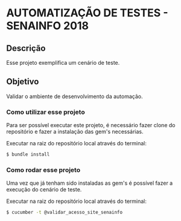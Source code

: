 # AUTOMATIZAÇÃO DE TESTES - SENAINFO 2018
## Descrição
Esse projeto exemplifica um cenário de teste.

## Objetivo
Validar o ambiente de desenvolvimento da automação.

### Como utilizar esse projeto
Para ser possível executar este projeto, é necessário fazer clone do repositório e fazer a instalação das gem's necessárias.

Executar na raiz do repositório local através do terminal:
```sh
$ bundle install
```

### Como rodar esse projeto
Uma vez que já tenham sido instaladas as gem's é possível fazer a execução do cenário de teste.

Executar na raiz do repositório local através do terminal:
```sh
$ cucumber -t @validar_acesso_site_senainfo
```
